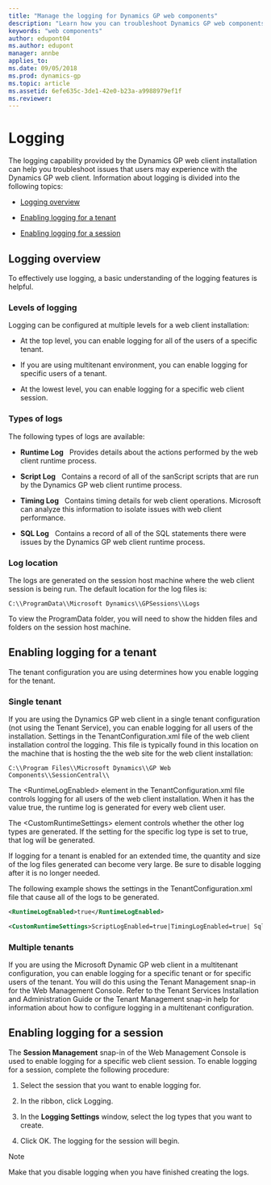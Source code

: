 ```yaml
---
title: "Manage the logging for Dynamics GP web components"
description: "Learn how you can troubleshoot Dynamics GP web components."
keywords: "web components"
author: edupont04
ms.author: edupont
manager: annbe
applies_to: 
ms.date: 09/05/2018
ms.prod: dynamics-gp
ms.topic: article
ms.assetid: 6efe635c-3de1-42e0-b23a-a9988979ef1f
ms.reviewer: 
---
```


# Logging

The logging capability provided by the Dynamics GP web client installation can help you troubleshoot issues that users may experience with the Dynamics GP web client. Information about logging is divided into the following topics:

- [Logging overview](#logging-overview)  

- [Enabling logging for a tenant](#enabling-logging-for-a-tenant)  

- [Enabling logging for a session](#enabling-logging-for-a-session)  

## Logging overview

To effectively use logging, a basic understanding of the logging features is helpful.

### Levels of logging

Logging can be configured at multiple levels for a web client installation:

- At the top level, you can enable logging for all of the users of a specific tenant.

- If you are using multitenant environment, you can enable logging for specific users of a tenant.

- At the lowest level, you can enable logging for a specific web client session.

### Types of logs

The following types of logs are available:

- **Runtime Log**
  Provides details about the actions performed by the web client runtime process.

- **Script Log**
  Contains a record of all of the sanScript scripts that are run by the Dynamics GP web client runtime process.

- **Timing Log**
  Contains timing details for web client operations. Microsoft can analyze this information to isolate issues with web client performance.

- **SQL Log**
  Contains a record of all of the SQL statements there were issues by the Dynamics GP web client runtime process.

### Log location

The logs are generated on the session host machine where the web client session is being run. The default location for the log files is:

`C:\\ProgramData\\Microsoft Dynamics\\GPSessions\\Logs`

To view the ProgramData folder, you will need to show the hidden files and folders on the session host machine.

## Enabling logging for a tenant

The tenant configuration you are using determines how you enable logging for the tenant.

### Single tenant

If you are using the Dynamics GP web client in a single tenant configuration (not using the Tenant Service), you can enable logging for all users of the installation. Settings in the TenantConfiguration.xml file of the web client installation control the logging. This file is typically found in this location on the machine that is hosting the the web site for the web client installation:

`C:\\Program Files\\Microsoft Dynamics\\GP Web Components\\SessionCentral\\`

The \<RuntimeLogEnabled\> element in the TenantConfiguration.xml file controls logging for all users of the web client installation. When it has the value true, the runtime log is generated for every web client user.

The \<CustomRuntimeSettings\> element controls whether the other log types are generated. If the setting for the specific log type is set to true, that log will be generated.

If logging for a tenant is enabled for an extended time, the quantity and size of the log files generated can become very large. Be sure to disable logging after it is no longer needed.

The following example shows the settings in the TenantConfiguration.xml file that cause all of the logs to be generated.

```xml
<RuntimeLogEnabled>true</RuntimeLogEnabled>

<CustomRuntimeSettings>ScriptLogEnabled=true|TimingLogEnabled=true| SqlLogEnabled=true</CustomRuntimeSettings>

```

### Multiple tenants

If you are using the Microsoft Dynamic GP web client in a multitenant configuration, you can enable logging for a specific tenant or for specific users of the tenant. You will do this using the Tenant Management snap-in for the Web Management Console. Refer to the Tenant Services Installation and Administration Guide or the Tenant Management snap-in help for information about how to configure logging in a multitenant configuration.

## Enabling logging for a session

The **Session Management** snap-in of the Web Management Console is used to enable logging for a specific web client session. To enable logging for a session, complete the following procedure:

1. Select the session that you want to enable logging for.

2. In the ribbon, click Logging.

3. In the **Logging Settings** window, select the log types that you want to create.

4. Click OK. The logging for the session will begin.

> [!NOTE]
> Make that you disable logging when you have finished creating the logs.  
